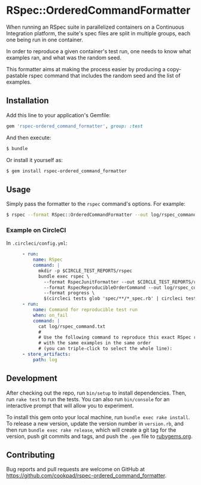 # RSpec::OrderedCommandFormatter

When running an RSpec suite in parallelized containers on a Continuous Integration platform, the suite's spec files are split in multiple groups, each one being run in one container.

In order to reproduce a given container's test run, one needs to know what examples ran, and what was the random seed.

This formatter aims at making the process easier by producing a copy-pastable rspec command that includes the random seed and the list of examples.

## Installation

Add this line to your application's Gemfile:

```ruby
gem 'rspec-ordered_command_formatter', group: :test
```

And then execute:

```sh
$ bundle
```

Or install it yourself as:

```sh
$ gem install rspec-ordered_command_formatter
```

## Usage

Simply pass the formatter to the `rspec` command's options. For example:

```sh
$ rspec --format RSpec::OrderedCommandFormatter --out log/rspec_command.txt
```

### Example on CircleCI

In `.circleci/config.yml`:

```yml
      - run:
          name: RSpec
          command: |
            mkdir -p $CIRCLE_TEST_REPORTS/rspec
            bundle exec rspec \
              --format RspecJunitFormatter --out $CIRCLE_TEST_REPORTS/rspec/rspec.xml \
              --format RspecReproducibleOrderCommand --out log/rspec_command.txt \
              --format progress \
              $(circleci tests glob 'spec/**/*_spec.rb' | circleci tests split --split-by=timings | xargs)
      - run:
          name: Command for reproducible test run
          when: on_fail
          command: |
            cat log/rspec_command.txt
            #
            # Use the following command to reproduce this exact RSpec run,
            # with the same examples in the same order
            # (you can triple-click to select the whole line):
      - store_artifacts:
          path: log
```

## Development

After checking out the repo, run `bin/setup` to install dependencies. Then, run `rake test` to run the tests. You can also run `bin/console` for an interactive prompt that will allow you to experiment.

To install this gem onto your local machine, run `bundle exec rake install`. To release a new version, update the version number in `version.rb`, and then run `bundle exec rake release`, which will create a git tag for the version, push git commits and tags, and push the `.gem` file to [rubygems.org](https://rubygems.org).

## Contributing

Bug reports and pull requests are welcome on GitHub at https://github.com/cookpad/rspec-ordered_command_formatter.
